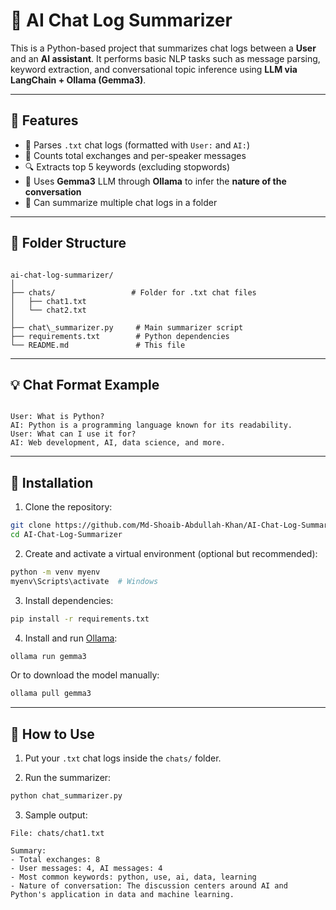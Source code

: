 # 🧠 AI Chat Log Summarizer

This is a Python-based project that summarizes chat logs between a **User** and an **AI assistant**. It performs basic NLP tasks such as message parsing, keyword extraction, and conversational topic inference using **LLM via LangChain + Ollama (Gemma3)**.

---

## 🚀 Features

- 📂 Parses `.txt` chat logs (formatted with `User:` and `AI:`)
- 🧮 Counts total exchanges and per-speaker messages
- 🔍 Extracts top 5 keywords (excluding stopwords)
- 🧠 Uses **Gemma3** LLM through **Ollama** to infer the **nature of the conversation**
- 📁 Can summarize multiple chat logs in a folder

---

## 📁 Folder Structure

```

ai-chat-log-summarizer/
│
├── chats/                 # Folder for .txt chat files
│   ├── chat1.txt
│   └── chat2.txt
│
├── chat\_summarizer.py     # Main summarizer script
├── requirements.txt        # Python dependencies
└── README.md               # This file

```

---

## 💡 Chat Format Example

```

User: What is Python?
AI: Python is a programming language known for its readability.
User: What can I use it for?
AI: Web development, AI, data science, and more.

````

---

## 🔧 Installation

1. Clone the repository:

```bash
git clone https://github.com/Md-Shoaib-Abdullah-Khan/AI-Chat-Log-Summarizer.git
cd AI-Chat-Log-Summarizer
````

2. Create and activate a virtual environment (optional but recommended):

```bash
python -m venv myenv
myenv\Scripts\activate  # Windows
```

3. Install dependencies:

```bash
pip install -r requirements.txt
```

4. Install and run [Ollama](https://ollama.com/):

```bash
ollama run gemma3
```

Or to download the model manually:

```bash
ollama pull gemma3
```

---

## 🧪 How to Use

1. Put your `.txt` chat logs inside the `chats/` folder.

2. Run the summarizer:

```bash
python chat_summarizer.py
```

3. Sample output:

```
File: chats/chat1.txt

Summary:
- Total exchanges: 8
- User messages: 4, AI messages: 4
- Most common keywords: python, use, ai, data, learning
- Nature of conversation: The discussion centers around AI and Python's application in data and machine learning.
```

